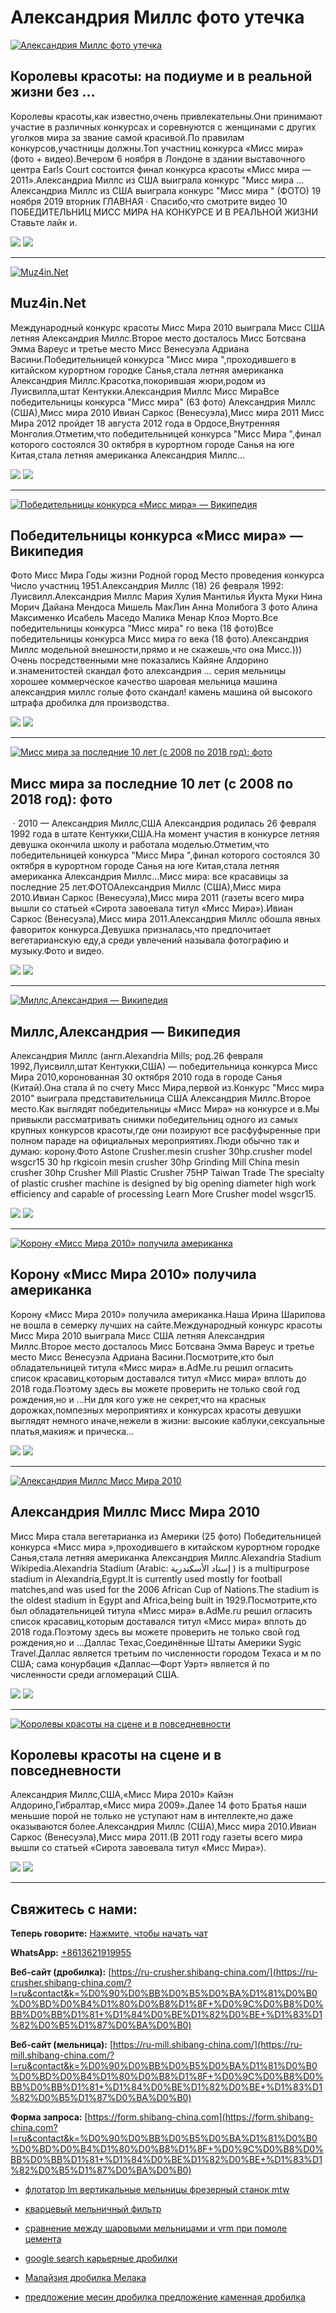 # Александрия Миллс фото утечка

<a href="https://swt.shibang-china.com/?l=ru&img&k=%D0%90%D0%BB%D0%B5%D0%BA%D1%81%D0%B0%D0%BD%D0%B4%D1%80%D0%B8%D1%8F+%D0%9C%D0%B8%D0%BB%D0%BB%D1%81+%D1%84%D0%BE%D1%82%D0%BE+%D1%83%D1%82%D0%B5%D1%87%D0%BA%D0%B0" target="_blank">![Александрия Миллс фото утечка](http://static.shibang-china.com/all-800x300/72.jpg)</a>

## Королевы красоты: на подиуме и в реальной жизни без …
Королевы красоты,как известно,очень привлекательны.Они принимают участие в различных конкурсах и соревнуются с женщинами с других уголков мира за звание самой красивой.По правилам конкурсов,участницы должны.Топ участниц конкурса &#171;Мисс мира&#187; (фото + видео).Вечером 6 ноября в Лондоне в здании выставочного центра Earls Court состоится финал конкурса красоты &#171;Мисс мира — 2011&#187;.Александриа Миллс из США выиграла конкурс &quot;Мисс мира …Александриа Миллс из США выиграла конкурс &quot;Мисс мира &quot; (ФОТО) 19 ноября 2019 вторник ГЛАВНАЯ&nbsp;&#0183;&#32;Спасибо,что смотрите видео 10 ПОБЕДИТЕЛЬНИЦ МИСС МИРА НА КОНКУРСЕ И В РЕАЛЬНОЙ ЖИЗНИ Ставьте лайк и.


<a href="https://whatsapp.shibangsoft.com/WhatsApp.php" target="_blank" title="WhatsApp">![](http://static.shibang-china.com/icon/whatsapp.png)</a> <a href="https://swt.shibang-china.com/?l=ru&icon&k=%D0%90%D0%BB%D0%B5%D0%BA%D1%81%D0%B0%D0%BD%D0%B4%D1%80%D0%B8%D1%8F+%D0%9C%D0%B8%D0%BB%D0%BB%D1%81+%D1%84%D0%BE%D1%82%D0%BE+%D1%83%D1%82%D0%B5%D1%87%D0%BA%D0%B0" target="_blank">![](http://static.shibang-china.com/icon/chat-ru.png)</a>

---

<a href="https://swt.shibang-china.com/?l=ru&img&k=%D0%90%D0%BB%D0%B5%D0%BA%D1%81%D0%B0%D0%BD%D0%B4%D1%80%D0%B8%D1%8F+%D0%9C%D0%B8%D0%BB%D0%BB%D1%81+%D1%84%D0%BE%D1%82%D0%BE+%D1%83%D1%82%D0%B5%D1%87%D0%BA%D0%B0" target="_blank">![Muz4in.Net](http://static.shibang-china.com/all-800x300/1164.jpg)</a>

## Muz4in.Net
Международный конкурс красоты Мисс Мира 2010 выиграла Мисс США летняя Александрия Миллс.Второе место досталось Мисс Ботсвана Эмма Вареус и третье место Мисс Венесуэла Адриана Васини.Победительницей конкурса &quot;Мисс мира &quot;,проходившего в китайском курортном городке Санья,стала летняя американка Александрия Миллс.Красотка,покорившая жюри,родом из Луисвилла,штат Кентукки.Александрия Миллс Мисс МираВсе победительницы конкурса &quot;Мисс мира&quot; (63 фото) Александрия Миллс (США),Мисс мира 2010 Ивиан Саркос (Венесуэла),Мисс мира 2011 Мисс Мира 2012 пройдет 18 августа 2012 года в Ордосe,Внутренняя Монголия.Отметим,что победительницей конкурса &quot;Мисс Мира &quot;,финал которого состоялся 30 октября в курортном городе Санья на юге Китая,стала летняя американка Александрия Миллс…


<a href="https://whatsapp.shibangsoft.com/WhatsApp.php" target="_blank" title="WhatsApp">![](http://static.shibang-china.com/icon/whatsapp.png)</a> <a href="https://swt.shibang-china.com/?l=ru&icon&k=%D0%90%D0%BB%D0%B5%D0%BA%D1%81%D0%B0%D0%BD%D0%B4%D1%80%D0%B8%D1%8F+%D0%9C%D0%B8%D0%BB%D0%BB%D1%81+%D1%84%D0%BE%D1%82%D0%BE+%D1%83%D1%82%D0%B5%D1%87%D0%BA%D0%B0" target="_blank">![](http://static.shibang-china.com/icon/chat-ru.png)</a>

---

<a href="https://swt.shibang-china.com/?l=ru&img&k=%D0%90%D0%BB%D0%B5%D0%BA%D1%81%D0%B0%D0%BD%D0%B4%D1%80%D0%B8%D1%8F+%D0%9C%D0%B8%D0%BB%D0%BB%D1%81+%D1%84%D0%BE%D1%82%D0%BE+%D1%83%D1%82%D0%B5%D1%87%D0%BA%D0%B0" target="_blank">![Победительницы конкурса &#171;Мисс мира&#187; — Википедия](http://static.shibang-china.com/all-800x300/367.jpg)</a>

## Победительницы конкурса &#171;Мисс мира&#187; — Википедия
Фото Мисс Мира Годы жизни Родной город Место проведения конкурса Число участниц 1951.Александрия Миллс (18) 26 февраля 1992: Луисвилл.Александрия Миллс Мария Хулия Мантилья Йукта Муки Нина Морич Дайана Мендоса Мишель МакЛин Анна Молибога 3 фото Алина Максименко Исабель Маседо Малика Менар Клоэ Морто.Все победительницы конкурса &quot;Мисс мира&quot; го века (18 фото)Все победительницы конкурса Мисс мира го века (18 фото).Александрия Миллс модельной внешности,прямо и не скажешь,что она Мисс.))) Очень посредственными мне показались Кайяне Алдорино и.знаменитостей скандал фото александрия … серия мельницы хорошее коммерческое качество шаровая мельница машина александрия миллс голые фото скандал! камень машина ой высокого штрафа дробилка для производства.


<a href="https://whatsapp.shibangsoft.com/WhatsApp.php" target="_blank" title="WhatsApp">![](http://static.shibang-china.com/icon/whatsapp.png)</a> <a href="https://swt.shibang-china.com/?l=ru&icon&k=%D0%90%D0%BB%D0%B5%D0%BA%D1%81%D0%B0%D0%BD%D0%B4%D1%80%D0%B8%D1%8F+%D0%9C%D0%B8%D0%BB%D0%BB%D1%81+%D1%84%D0%BE%D1%82%D0%BE+%D1%83%D1%82%D0%B5%D1%87%D0%BA%D0%B0" target="_blank">![](http://static.shibang-china.com/icon/chat-ru.png)</a>

---

<a href="https://swt.shibang-china.com/?l=ru&img&k=%D0%90%D0%BB%D0%B5%D0%BA%D1%81%D0%B0%D0%BD%D0%B4%D1%80%D0%B8%D1%8F+%D0%9C%D0%B8%D0%BB%D0%BB%D1%81+%D1%84%D0%BE%D1%82%D0%BE+%D1%83%D1%82%D0%B5%D1%87%D0%BA%D0%B0" target="_blank">![Мисс мира за последние 10 лет (с 2008 по 2018 год): фото](http://static.shibang-china.com/all-800x300/870.jpg)</a>

## Мисс мира за последние 10 лет (с 2008 по 2018 год): фото
&nbsp;&#0183;&#32;2010 — Александрия Миллс,США Александрия родилась 26 февраля 1992 года в штате Кентукки,США.На момент участия в конкурсе летняя девушка окончила школу и работала моделью.Отметим,что победительницей конкурса &quot;Мисс Мира &quot;,финал которого состоялся 30 октября в курортном городе Санья на юге Китая,стала летняя американка Александрия Миллс…Мисс мира: все красавицы за последние 25 лет.ФОТОАлександрия Миллс (США),Мисс мира 2010.Ивиан Саркос (Венесуэла),Мисс мира 2011 (газеты всего мира вышли со статьей &#171;Сирота завоевала титул &#171;Мисс Мира&#187;).Ивиан Саркос (Венесуэла),Мисс мира 2011.Александрия Миллс обошла явных фавориток конкурса.Девушка призналась,что предпочитает вегетарианскую еду,а среди увлечений называла фотографию и музыку.Фото и видео.


<a href="https://whatsapp.shibangsoft.com/WhatsApp.php" target="_blank" title="WhatsApp">![](http://static.shibang-china.com/icon/whatsapp.png)</a> <a href="https://swt.shibang-china.com/?l=ru&icon&k=%D0%90%D0%BB%D0%B5%D0%BA%D1%81%D0%B0%D0%BD%D0%B4%D1%80%D0%B8%D1%8F+%D0%9C%D0%B8%D0%BB%D0%BB%D1%81+%D1%84%D0%BE%D1%82%D0%BE+%D1%83%D1%82%D0%B5%D1%87%D0%BA%D0%B0" target="_blank">![](http://static.shibang-china.com/icon/chat-ru.png)</a>

---

<a href="https://swt.shibang-china.com/?l=ru&img&k=%D0%90%D0%BB%D0%B5%D0%BA%D1%81%D0%B0%D0%BD%D0%B4%D1%80%D0%B8%D1%8F+%D0%9C%D0%B8%D0%BB%D0%BB%D1%81+%D1%84%D0%BE%D1%82%D0%BE+%D1%83%D1%82%D0%B5%D1%87%D0%BA%D0%B0" target="_blank">![Миллс,Александрия — Википедия](http://static.shibang-china.com/all-800x300/134.jpg)</a>

## Миллс,Александрия — Википедия
Александрия Миллс (англ.Alexandria Mills; род.26 февраля 1992,Луисвилл,штат Кентукки,США) — победительница конкурса Мисс Мира 2010,коронованная 30 октября 2010 года в городе Санья (Китай).Она стала й по счету Мисс Мира,первой из.Конкурс &quot;Мисс мира 2010&quot; выиграла представительница США Александрия Миллс.Второе место.Как выглядят победительницы &#171;Мисс Мира&#187; на конкурсе и в.Мы привыкли рассматривать снимки победительниц одного из самых крупных конкурсов красоты,где они позируют все расфуфыренные при полном параде на официальных мероприятиях.Люди обычно так и думаю: корону.Фото Astone Crusher.mesin crusher 30hp.crusher model wsgcr15 30 hp rkgicoin mesin crusher 30hp Grinding Mill China mesin crusher 30hp Crusher Mill Plastic Crusher 75HP Taiwan Trade The specialty of plastic crusher machine is designed by big opening diameter high work efficiency and capable of processing Learn More Crusher model wsgcr15.


<a href="https://whatsapp.shibangsoft.com/WhatsApp.php" target="_blank" title="WhatsApp">![](http://static.shibang-china.com/icon/whatsapp.png)</a> <a href="https://swt.shibang-china.com/?l=ru&icon&k=%D0%90%D0%BB%D0%B5%D0%BA%D1%81%D0%B0%D0%BD%D0%B4%D1%80%D0%B8%D1%8F+%D0%9C%D0%B8%D0%BB%D0%BB%D1%81+%D1%84%D0%BE%D1%82%D0%BE+%D1%83%D1%82%D0%B5%D1%87%D0%BA%D0%B0" target="_blank">![](http://static.shibang-china.com/icon/chat-ru.png)</a>

---

<a href="https://swt.shibang-china.com/?l=ru&img&k=%D0%90%D0%BB%D0%B5%D0%BA%D1%81%D0%B0%D0%BD%D0%B4%D1%80%D0%B8%D1%8F+%D0%9C%D0%B8%D0%BB%D0%BB%D1%81+%D1%84%D0%BE%D1%82%D0%BE+%D1%83%D1%82%D0%B5%D1%87%D0%BA%D0%B0" target="_blank">![Корону &#171;Мисс Мира 2010&#187; получила американка](http://static.shibang-china.com/all-800x300/1157.jpg)</a>

## Корону &#171;Мисс Мира 2010&#187; получила американка
Корону &#171;Мисс Мира 2010&#187; получила американка.Наша Ирина Шарипова не вошла в семерку лучших на сайте.Международный конкурс красоты Мисс Мира 2010 выиграла Мисс США летняя Александрия Миллс.Второе место досталось Мисс Ботсвана Эмма Вареус и третье место Мисс Венесуэла Адриана Васини.Посмотрите,кто был обладательницей титула &#171;Мисс мира&#187; в.AdMe.ru решил огласить список красавиц,которым доставался титул &#171;Мисс мира&#187; вплоть до 2018 года.Поэтому здесь вы можете проверить не только свой год рождения,но и …Ни для кого уже не секрет,что на красных дорожках,помпезных мероприятиях и конкурсах красоты девушки выглядят немного иначе,нежели в жизни: высокие каблуки,сексуальные платья,макияж и прическа…


<a href="https://whatsapp.shibangsoft.com/WhatsApp.php" target="_blank" title="WhatsApp">![](http://static.shibang-china.com/icon/whatsapp.png)</a> <a href="https://swt.shibang-china.com/?l=ru&icon&k=%D0%90%D0%BB%D0%B5%D0%BA%D1%81%D0%B0%D0%BD%D0%B4%D1%80%D0%B8%D1%8F+%D0%9C%D0%B8%D0%BB%D0%BB%D1%81+%D1%84%D0%BE%D1%82%D0%BE+%D1%83%D1%82%D0%B5%D1%87%D0%BA%D0%B0" target="_blank">![](http://static.shibang-china.com/icon/chat-ru.png)</a>

---

<a href="https://swt.shibang-china.com/?l=ru&img&k=%D0%90%D0%BB%D0%B5%D0%BA%D1%81%D0%B0%D0%BD%D0%B4%D1%80%D0%B8%D1%8F+%D0%9C%D0%B8%D0%BB%D0%BB%D1%81+%D1%84%D0%BE%D1%82%D0%BE+%D1%83%D1%82%D0%B5%D1%87%D0%BA%D0%B0" target="_blank">![Александрия Миллс Мисс Мира 2010](http://static.shibang-china.com/all-800x300/1349.jpg)</a>

## Александрия Миллс Мисс Мира 2010
Мисс Мира стала вегетарианка из Америки (25 фото) Победительницей конкурса &#171;Мисс мира &#187;,проходившего в китайском курортном городке Санья,стала летняя американка Александрия Миллс.Alexandria Stadium Wikipedia.Alexandria Stadium (Arabic: إستاد الأسكندرية ‎) is a multipurpose stadium in Alexandria,Egypt.It is currently used mostly for football matches,and was used for the 2006 African Cup of Nations.The stadium is the oldest stadium in Egypt and Africa,being built in 1929.Посмотрите,кто был обладательницей титула &#171;Мисс мира&#187; в.AdMe.ru решил огласить список красавиц,которым доставался титул &#171;Мисс мира&#187; вплоть до 2018 года.Поэтому здесь вы можете проверить не только свой год рождения,но и …Даллас Техас,Соединённые Штаты Америки Sygic Travel.Даллас является третьим по численности городом Техаса и м по США; сама конурбация &#171;Даллас—Форт Уэрт&#187; является й по численности среди агломераций США.


<a href="https://whatsapp.shibangsoft.com/WhatsApp.php" target="_blank" title="WhatsApp">![](http://static.shibang-china.com/icon/whatsapp.png)</a> <a href="https://swt.shibang-china.com/?l=ru&icon&k=%D0%90%D0%BB%D0%B5%D0%BA%D1%81%D0%B0%D0%BD%D0%B4%D1%80%D0%B8%D1%8F+%D0%9C%D0%B8%D0%BB%D0%BB%D1%81+%D1%84%D0%BE%D1%82%D0%BE+%D1%83%D1%82%D0%B5%D1%87%D0%BA%D0%B0" target="_blank">![](http://static.shibang-china.com/icon/chat-ru.png)</a>

---

<a href="https://swt.shibang-china.com/?l=ru&img&k=%D0%90%D0%BB%D0%B5%D0%BA%D1%81%D0%B0%D0%BD%D0%B4%D1%80%D0%B8%D1%8F+%D0%9C%D0%B8%D0%BB%D0%BB%D1%81+%D1%84%D0%BE%D1%82%D0%BE+%D1%83%D1%82%D0%B5%D1%87%D0%BA%D0%B0" target="_blank">![Королевы красоты на сцене и в повседневности](http://static.shibang-china.com/all-800x300/484.jpg)</a>

## Королевы красоты на сцене и в повседневности
Александрия Миллс,США,&#171;Мисс Мира 2010&#187; Кайэн Алдорино,Гибралтар,&#171;Мисс мира 2009&#187;.Далее 14 фото Братья наши меньшие порой не только не уступают нам в интеллекте,но даже оказываются более.Александрия Миллс (США),Мисс мира 2010.Ивиан Саркос (Венесуэла),Мисс мира 2011.(В 2011 году газеты всего мира вышли со статьей &#171;Сирота завоевала титул &#171;Мисс Мира&#187;).

<a href="https://whatsapp.shibangsoft.com/WhatsApp.php" target="_blank" title="WhatsApp">![](http://static.shibang-china.com/icon/whatsapp.png)</a> <a href="https://swt.shibang-china.com/?l=ru&icon&k=%D0%90%D0%BB%D0%B5%D0%BA%D1%81%D0%B0%D0%BD%D0%B4%D1%80%D0%B8%D1%8F+%D0%9C%D0%B8%D0%BB%D0%BB%D1%81+%D1%84%D0%BE%D1%82%D0%BE+%D1%83%D1%82%D0%B5%D1%87%D0%BA%D0%B0" target="_blank">![](http://static.shibang-china.com/icon/chat-ru.png)</a>

---
## Свяжитесь с нами:

**Теперь говорите:** [Нажмите, чтобы начать чат](https://swt.shibang-china.com?l=ru&contact&k=%D0%90%D0%BB%D0%B5%D0%BA%D1%81%D0%B0%D0%BD%D0%B4%D1%80%D0%B8%D1%8F+%D0%9C%D0%B8%D0%BB%D0%BB%D1%81+%D1%84%D0%BE%D1%82%D0%BE+%D1%83%D1%82%D0%B5%D1%87%D0%BA%D0%B0)

**WhatsApp:**  [+8613621919955](https://whatsapp.shibangsoft.com/WhatsApp.php)

**Веб-сайт (дробилка):** [https://ru-crusher.shibang-china.com/](https://ru-crusher.shibang-china.com/?l=ru&contact&k=%D0%90%D0%BB%D0%B5%D0%BA%D1%81%D0%B0%D0%BD%D0%B4%D1%80%D0%B8%D1%8F+%D0%9C%D0%B8%D0%BB%D0%BB%D1%81+%D1%84%D0%BE%D1%82%D0%BE+%D1%83%D1%82%D0%B5%D1%87%D0%BA%D0%B0)

**Веб-сайт (мельница):** [https://ru-mill.shibang-china.com/](https://ru-mill.shibang-china.com/?l=ru&contact&k=%D0%90%D0%BB%D0%B5%D0%BA%D1%81%D0%B0%D0%BD%D0%B4%D1%80%D0%B8%D1%8F+%D0%9C%D0%B8%D0%BB%D0%BB%D1%81+%D1%84%D0%BE%D1%82%D0%BE+%D1%83%D1%82%D0%B5%D1%87%D0%BA%D0%B0)

**Форма запроса:** [https://form.shibang-china.com](https://form.shibang-china.com?l=ru&contact&k=%D0%90%D0%BB%D0%B5%D0%BA%D1%81%D0%B0%D0%BD%D0%B4%D1%80%D0%B8%D1%8F+%D0%9C%D0%B8%D0%BB%D0%BB%D1%81+%D1%84%D0%BE%D1%82%D0%BE+%D1%83%D1%82%D0%B5%D1%87%D0%BA%D0%B0)

* [флотатор lm вертикальные мельницы фрезерный станок mtw](../135/%D1%84%D0%BB%D0%BE%D1%82%D0%B0%D1%82%D0%BE%D1%80%20lm%20%D0%B2%D0%B5%D1%80%D1%82%D0%B8%D0%BA%D0%B0%D0%BB%D1%8C%D0%BD%D1%8B%D0%B5%20%D0%BC%D0%B5%D0%BB%D1%8C%D0%BD%D0%B8%D1%86%D1%8B%20%D1%84%D1%80%D0%B5%D0%B7%D0%B5%D1%80%D0%BD%D1%8B%D0%B9%20%D1%81%D1%82%D0%B0%D0%BD%D0%BE%D0%BA%20mtw.md)

* [кварцевый мельничный фильтр](../135/%D0%BA%D0%B2%D0%B0%D1%80%D1%86%D0%B5%D0%B2%D1%8B%D0%B9%20%D0%BC%D0%B5%D0%BB%D1%8C%D0%BD%D0%B8%D1%87%D0%BD%D1%8B%D0%B9%20%D1%84%D0%B8%D0%BB%D1%8C%D1%82%D1%80.md)

* [сравнение между шаровыми мельницами и vrm при помоле цемента](../134/%D1%81%D1%80%D0%B0%D0%B2%D0%BD%D0%B5%D0%BD%D0%B8%D0%B5%20%D0%BC%D0%B5%D0%B6%D0%B4%D1%83%20%D1%88%D0%B0%D1%80%D0%BE%D0%B2%D1%8B%D0%BC%D0%B8%20%D0%BC%D0%B5%D0%BB%D1%8C%D0%BD%D0%B8%D1%86%D0%B0%D0%BC%D0%B8%20%D0%B8%20vrm%20%D0%BF%D1%80%D0%B8%20%D0%BF%D0%BE%D0%BC%D0%BE%D0%BB%D0%B5%20%D1%86%D0%B5%D0%BC%D0%B5%D0%BD%D1%82%D0%B0.md)

* [google search карьерные дробилки](../131/google%20search%20%D0%BA%D0%B0%D1%80%D1%8C%D0%B5%D1%80%D0%BD%D1%8B%D0%B5%20%D0%B4%D1%80%D0%BE%D0%B1%D0%B8%D0%BB%D0%BA%D0%B8.md)

* [Малайзия дробилка Мелака](../135/%D0%9C%D0%B0%D0%BB%D0%B0%D0%B9%D0%B7%D0%B8%D1%8F%20%D0%B4%D1%80%D0%BE%D0%B1%D0%B8%D0%BB%D0%BA%D0%B0%20%D0%9C%D0%B5%D0%BB%D0%B0%D0%BA%D0%B0.md)

* [предложение месин дробилка предложение каменная дробилка](../132/%D0%BF%D1%80%D0%B5%D0%B4%D0%BB%D0%BE%D0%B6%D0%B5%D0%BD%D0%B8%D0%B5%20%D0%BC%D0%B5%D1%81%D0%B8%D0%BD%20%D0%B4%D1%80%D0%BE%D0%B1%D0%B8%D0%BB%D0%BA%D0%B0%20%D0%BF%D1%80%D0%B5%D0%B4%D0%BB%D0%BE%D0%B6%D0%B5%D0%BD%D0%B8%D0%B5%20%D0%BA%D0%B0%D0%BC%D0%B5%D0%BD%D0%BD%D0%B0%D1%8F%20%D0%B4%D1%80%D0%BE%D0%B1%D0%B8%D0%BB%D0%BA%D0%B0.md)